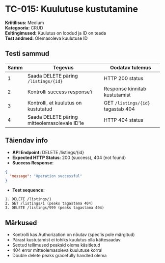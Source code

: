 # TC-015: Kuulutuse kustutamine

**Kriitilisus:** Medium  
**Kategooria:** CRUD  
**Eeltingimused:** Kuulutus on loodud ja ID on teada  
**Test andmed:** Olemasoleva kuulutuse ID

## Testi sammud

| Samm | Tegevus | Oodatav tulemus |
|------|---------|-----------------|
| 1 | Saada DELETE päring `/listings/{id}` | HTTP 200 status |
| 2 | Kontrolli success response'i | Response kinnitab kustutamist |
| 3 | Kontrolli, et kuulutus on kustutatud | GET `/listings/{id}` tagastab 404 |
| 4 | Saada DELETE päring mitteolemasolevale ID'le | HTTP 404 status |

## Täiendav info
- **API Endpoint:** DELETE /listings/{id}
- **Expected HTTP Status:** 200 (success), 404 (not found)
- **Success Response:**
```json
{
  "message": "Operation successful"
}
```
- **Test sequence:**
```
1. DELETE /listings/1
2. GET /listings/1 (peaks tagastama 404)
3. DELETE /listings/999 (peaks tagastama 404)
```

## Märkused
- Kontrolli kas Authorization on nõutav (spec'is pole märgitud)
- Pärast kustutamist ei tohiks kuulutus olla kättesaadav
- Seotud tellimused peaksid olema käsitletud
- 404 error mitteolemasoleva kuulutuse korral
- Double delete peaks gracefully handled olema